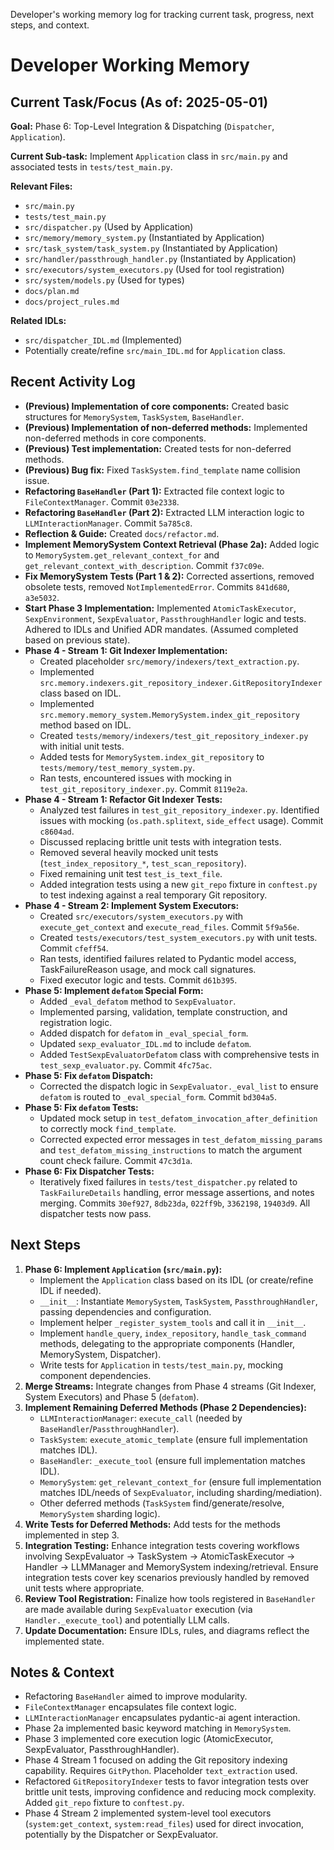 <description>Developer's working memory log for tracking current task, progress, next steps, and context.</description>
# Developer Working Memory

## Current Task/Focus (As of: 2025-05-01)

**Goal:** Phase 6: Top-Level Integration & Dispatching (`Dispatcher`, `Application`).

**Current Sub-task:** Implement `Application` class in `src/main.py` and associated tests in `tests/test_main.py`.

**Relevant Files:**
- `src/main.py`
- `tests/test_main.py`
- `src/dispatcher.py` (Used by Application)
- `src/memory/memory_system.py` (Instantiated by Application)
- `src/task_system/task_system.py` (Instantiated by Application)
- `src/handler/passthrough_handler.py` (Instantiated by Application)
- `src/executors/system_executors.py` (Used for tool registration)
- `src/system/models.py` (Used for types)
- `docs/plan.md`
- `docs/project_rules.md`

**Related IDLs:**
- `src/dispatcher_IDL.md` (Implemented)
- Potentially create/refine `src/main_IDL.md` for `Application` class.

## Recent Activity Log

- **(Previous) Implementation of core components:** Created basic structures for `MemorySystem`, `TaskSystem`, `BaseHandler`.
- **(Previous) Implementation of non-deferred methods:** Implemented non-deferred methods in core components.
- **(Previous) Test implementation:** Created tests for non-deferred methods.
- **(Previous) Bug fix:** Fixed `TaskSystem.find_template` name collision issue.
- **Refactoring `BaseHandler` (Part 1):** Extracted file context logic to `FileContextManager`. Commit `03e2338`.
- **Refactoring `BaseHandler` (Part 2):** Extracted LLM interaction logic to `LLMInteractionManager`. Commit `5a785c8`.
- **Reflection & Guide:** Created `docs/refactor.md`.
- **Implement MemorySystem Context Retrieval (Phase 2a):** Added logic to `MemorySystem.get_relevant_context_for` and `get_relevant_context_with_description`. Commit `f37c09e`.
- **Fix MemorySystem Tests (Part 1 & 2):** Corrected assertions, removed obsolete tests, removed `NotImplementedError`. Commits `841d680`, `a3e5032`.
- **Start Phase 3 Implementation:** Implemented `AtomicTaskExecutor`, `SexpEnvironment`, `SexpEvaluator`, `PassthroughHandler` logic and tests. Adhered to IDLs and Unified ADR mandates. (Assumed completed based on previous state).
- **Phase 4 - Stream 1: Git Indexer Implementation:**
    - Created placeholder `src/memory/indexers/text_extraction.py`.
    - Implemented `src.memory.indexers.git_repository_indexer.GitRepositoryIndexer` class based on IDL.
    - Implemented `src.memory.memory_system.MemorySystem.index_git_repository` method based on IDL.
    - Created `tests/memory/indexers/test_git_repository_indexer.py` with initial unit tests.
    - Added tests for `MemorySystem.index_git_repository` to `tests/memory/test_memory_system.py`.
    - Ran tests, encountered issues with mocking in `test_git_repository_indexer.py`. Commit `8119e2a`.
- **Phase 4 - Stream 1: Refactor Git Indexer Tests:**
    - Analyzed test failures in `test_git_repository_indexer.py`. Identified issues with mocking (`os.path.splitext`, `side_effect` usage). Commit `c8604ad`.
    - Discussed replacing brittle unit tests with integration tests.
    - Removed several heavily mocked unit tests (`test_index_repository_*`, `test_scan_repository`).
    - Fixed remaining unit test `test_is_text_file`.
    - Added integration tests using a new `git_repo` fixture in `conftest.py` to test indexing against a real temporary Git repository.
- **Phase 4 - Stream 2: Implement System Executors:**
    - Created `src/executors/system_executors.py` with `execute_get_context` and `execute_read_files`. Commit `5f9a56e`.
    - Created `tests/executors/test_system_executors.py` with unit tests. Commit `cfeff54`.
    - Ran tests, identified failures related to Pydantic model access, TaskFailureReason usage, and mock call signatures.
    - Fixed executor logic and tests. Commit `d61b395`.
- **Phase 5: Implement `defatom` Special Form:**
    - Added `_eval_defatom` method to `SexpEvaluator`.
    - Implemented parsing, validation, template construction, and registration logic.
    - Added dispatch for `defatom` in `_eval_special_form`.
    - Updated `sexp_evaluator_IDL.md` to include `defatom`.
    - Added `TestSexpEvaluatorDefatom` class with comprehensive tests in `test_sexp_evaluator.py`. Commit `4fc75ac`.
- **Phase 5: Fix `defatom` Dispatch:**
    - Corrected the dispatch logic in `SexpEvaluator._eval_list` to ensure `defatom` is routed to `_eval_special_form`. Commit `bd304a5`.
- **Phase 5: Fix `defatom` Tests:**
    - Updated mock setup in `test_defatom_invocation_after_definition` to correctly mock `find_template`.
    - Corrected expected error messages in `test_defatom_missing_params` and `test_defatom_missing_instructions` to match the argument count check failure. Commit `47c3d1a`.
- **Phase 6: Fix Dispatcher Tests:**
    - Iteratively fixed failures in `tests/test_dispatcher.py` related to `TaskFailureDetails` handling, error message assertions, and notes merging. Commits `30ef927`, `8db23da`, `022ff9b`, `3362198`, `19403d9`. All dispatcher tests now pass.

## Next Steps

1.  **Phase 6: Implement `Application` (`src/main.py`):**
    *   Implement the `Application` class based on its IDL (or create/refine IDL if needed).
    *   `__init__`: Instantiate `MemorySystem`, `TaskSystem`, `PassthroughHandler`, passing dependencies and configuration.
    *   Implement helper `_register_system_tools` and call it in `__init__`.
    *   Implement `handle_query`, `index_repository`, `handle_task_command` methods, delegating to the appropriate components (Handler, MemorySystem, Dispatcher).
    *   Write tests for `Application` in `tests/test_main.py`, mocking component dependencies.
2.  **Merge Streams:** Integrate changes from Phase 4 streams (Git Indexer, System Executors) and Phase 5 (`defatom`).
3.  **Implement Remaining Deferred Methods (Phase 2 Dependencies):**
    *   `LLMInteractionManager`: `execute_call` (needed by `BaseHandler`/`PassthroughHandler`).
    *   `TaskSystem`: `execute_atomic_template` (ensure full implementation matches IDL).
    *   `BaseHandler`: `_execute_tool` (ensure full implementation matches IDL).
    *   `MemorySystem`: `get_relevant_context_for` (ensure full implementation matches IDL/needs of `SexpEvaluator`, including sharding/mediation).
    *   Other deferred methods (`TaskSystem` find/generate/resolve, `MemorySystem` sharding logic).
4.  **Write Tests for Deferred Methods:** Add tests for the methods implemented in step 3.
5.  **Integration Testing:** Enhance integration tests covering workflows involving SexpEvaluator -> TaskSystem -> AtomicTaskExecutor -> Handler -> LLMManager and MemorySystem indexing/retrieval. Ensure integration tests cover key scenarios previously handled by removed unit tests where appropriate.
6.  **Review Tool Registration:** Finalize how tools registered in `BaseHandler` are made available during `SexpEvaluator` execution (via `Handler._execute_tool`) and potentially LLM calls.
7.  **Update Documentation:** Ensure IDLs, rules, and diagrams reflect the implemented state.

## Notes & Context

- Refactoring `BaseHandler` aimed to improve modularity.
- `FileContextManager` encapsulates file context logic.
- `LLMInteractionManager` encapsulates pydantic-ai agent interaction.
- Phase 2a implemented basic keyword matching in `MemorySystem`.
- Phase 3 implemented core execution logic (AtomicExecutor, SexpEvaluator, PassthroughHandler).
- Phase 4 Stream 1 focused on adding the Git repository indexing capability. Requires `GitPython`. Placeholder `text_extraction` used.
- Refactored `GitRepositoryIndexer` tests to favor integration tests over brittle unit tests, improving confidence and reducing mock complexity. Added `git_repo` fixture to `conftest.py`.
- Phase 4 Stream 2 implemented system-level tool executors (`system:get_context`, `system:read_files`) used for direct invocation, potentially by the Dispatcher or SexpEvaluator.
